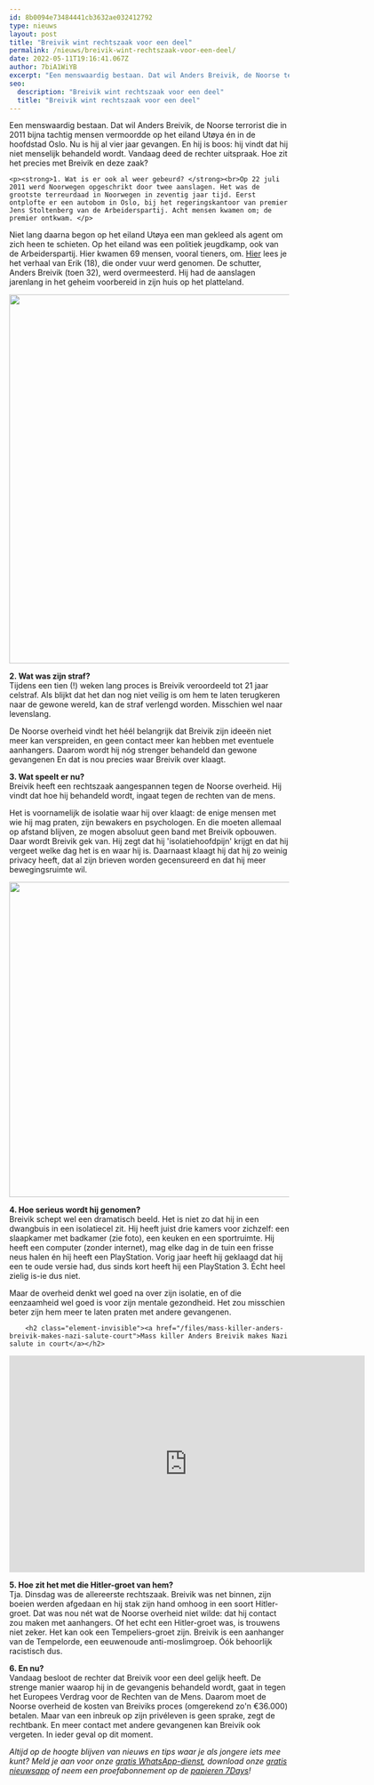 ```yaml
---
id: 8b0094e73484441cb3632ae032412792
type: nieuws
layout: post
title: "Breivik wint rechtszaak voor een deel"
permalink: /nieuws/breivik-wint-rechtszaak-voor-een-deel/
date: 2022-05-11T19:16:41.067Z
author: 7biA1WiYB
excerpt: "Een menswaardig bestaan. Dat wil Anders Breivik, de Noorse terrorist die in 2011 bijna tachtig mensen vermoordde op het eiland Utøya én in de hoofdstad Oslo. Nu is hij al vier jaar gevangen. En hij is boos: hij vindt dat hij niet menselijk behandeld wordt. Vandaag deed de rechter uitspraak. Hoe zit het precies met Breivik en deze zaak?   "
seo:
  description: "Breivik wint rechtszaak voor een deel"
  title: "Breivik wint rechtszaak voor een deel"
---
```

Een menswaardig bestaan. Dat wil Anders Breivik, de Noorse terrorist die in 2011 bijna tachtig mensen vermoordde op het eiland Utøya én in de hoofdstad Oslo. Nu is hij al vier jaar gevangen. En hij is boos: hij vindt dat hij niet menselijk behandeld wordt. Vandaag deed de rechter uitspraak. Hoe zit het precies met Breivik en deze zaak?   

    <p><strong>1. Wat is er ook al weer gebeurd? </strong><br>Op 22 juli 2011 werd Noorwegen opgeschrikt door twee aanslagen. Het was de grootste terreurdaad in Noorwegen in zeventig jaar tijd. Eerst ontplofte er een autobom in Oslo, bij het regeringskantoor van premier Jens Stoltenberg van de Arbeiderspartij. Acht mensen kwamen om; de premier ontkwam. </p>
<p>Niet lang daarna begon op het eiland Utøya een man gekleed als agent om zich heen te schieten. Op het eiland was een politiek jeugdkamp, ook van de Arbeiderspartij. Hier kwamen 69 mensen, vooral tieners, om. <a href="https://original.sevendays.nl/nieuws/erik-was-op-ut%C3%B8ya">Hier</a> lees je het verhaal van Erik (18), die onder vuur werd genomen. De schutter, Anders Breivik (toen 32), werd overmeesterd. Hij had de aanslagen jarenlang in het geheim voorbereid in zijn huis op het platteland. </p>
<p><div class="media media-element-container media-default"><div id="file-16891" class="file file-image file-image-jpeg">

        
  
  <div class="content">
    <img title="Bron: ANP" height="664" width="850" class="media-element file-default" src="https://original.sevendays.nl/sites/default/files/ANP-42539966.jpg" alt="">  </div>

  
</div>
</div>
<p><strong>2. Wat was zijn straf? </strong><br>Tijdens een tien (!) weken lang proces is Breivik veroordeeld tot 21 jaar celstraf. Als blijkt dat het dan nog niet veilig is om hem te laten terugkeren naar de gewone wereld, kan de straf verlengd worden. Misschien wel naar levenslang.</p>
<p>De Noorse overheid vindt het héél belangrijk dat Breivik zijn ideeën niet meer kan verspreiden, en geen contact meer kan hebben met eventuele aanhangers. Daarom wordt hij nóg strenger behandeld dan gewone gevangenen En dat is nou precies waar Breivik over klaagt. </p>
<p><strong>3. Wat speelt er nu? </strong><br>Breivik heeft een rechtszaak aangespannen tegen de Noorse overheid. Hij vindt dat hoe hij behandeld wordt, ingaat tegen de rechten van de mens.</p>
<p>Het is voornamelijk de isolatie waar hij over klaagt: de enige mensen met wie hij mag praten, zijn bewakers en psychologen. En die moeten allemaal op afstand blijven, ze mogen absoluut geen band met Breivik opbouwen. Daar wordt Breivik gek van. Hij zegt dat hij 'isolatiehoofdpijn' krijgt en dat hij vergeet welke dag het is en waar hij is. Daarnaast klaagt hij dat hij zo weinig privacy heeft, dat al zijn brieven worden gecensureerd en dat hij meer bewegingsruimte wil. </p>
<p><div class="media media-element-container media-default"><div id="file-16890" class="file file-image file-image-jpeg">

        
  
  <div class="content">
    <img title="Bron: ANP" height="567" width="850" class="media-element file-default" src="https://original.sevendays.nl/sites/default/files/ANP-39202756.jpg" alt="">  </div>

  
</div>
</div>
<p><strong>4. Hoe serieus wordt hij genomen? </strong><br>Breivik schept wel een dramatisch beeld. Het is niet zo dat hij in een dwangbuis in een isolatiecel zit. Hij heeft juist drie kamers voor zichzelf: een slaapkamer met badkamer (zie foto), een keuken en een sportruimte. Hij heeft een computer (zonder internet), mag elke dag in de tuin een frisse neus halen én hij heeft een PlayStation. Vorig jaar heeft hij geklaagd dat hij een te oude versie had, dus sinds kort heeft hij een PlayStation 3. Écht heel zielig is-ie dus niet. </p>
<p>Maar de overheid denkt wel goed na over zijn isolatie, en of die eenzaamheid wel goed is voor zijn mentale gezondheid. Het zou misschien beter zijn hem meer te laten praten met andere gevangenen. </p>
<p><div class="media media-element-container media-default"><div id="file-16885" class="file file-video file-video-youtube">

        <h2 class="element-invisible"><a href="/files/mass-killer-anders-breivik-makes-nazi-salute-court">Mass killer Anders Breivik makes Nazi salute in court</a></h2>
    
  
  <div class="content">
    <div class="media-youtube-video media-element file-default media-youtube-1">
  <iframe class="media-youtube-player" width="640" height="390" title="Mass killer Anders Breivik makes Nazi salute in court" src="https://www.youtube.com/embed/jCROacW3JVY?wmode=opaque&controls=" name="Mass killer Anders Breivik makes Nazi salute in court" frameborder="0" allowfullscreen="">Video van Mass killer Anders Breivik makes Nazi salute in court</iframe>
</div>
  </div>

  
</div>
</div>
<p><strong>5. Hoe zit het met die Hitler-groet van hem?</strong><br>Tja. Dinsdag was de allereerste rechtszaak. Breivik was net binnen, zijn boeien werden afgedaan en hij stak zijn hand omhoog in een soort Hitler-groet. Dat was nou nét wat de Noorse overheid niet wilde: dat hij contact zou maken met aanhangers. Of het echt een Hitler-groet was, is trouwens niet zeker. Het kan ook een Tempeliers-groet zijn. Breivik is een aanhanger van de Tempelorde, een eeuwenoude anti-moslimgroep. Óók behoorlijk racistisch dus. </p>
<p><strong>6. En nu?</strong><br>Vandaag besloot de rechter dat Breivik voor een deel gelijk heeft. De strenge manier waarop hij in de gevangenis behandeld wordt, gaat in tegen het Europees Verdrag voor de Rechten van de Mens. Daarom moet de Noorse overheid de kosten van Breiviks proces (omgerekend zo'n €36.000) betalen. Maar van een inbreuk op zijn privéleven is geen sprake, zegt de rechtbank. En meer contact met andere gevangenen kan Breivik ook vergeten. In ieder geval op dit moment. </p>
<p><em>Altijd op de hoogte blijven van nieuws en tips waar je als jongere iets mee kunt? Meld je aan voor onze <a href="https://original.sevendays.nl/whatsapp">gratis WhatsApp-dienst</a>, download onze <a href="https://original.sevendays.nl/app">gratis nieuwsapp</a> of neem een proefabonnement op de <a href="https://abonneren.sevendays.nl/abonneren/abonnementen/ae/artikel">papieren 7Days</a>!</em></p>  
